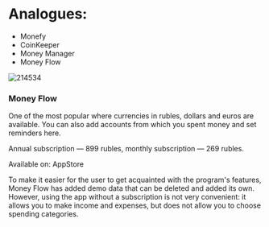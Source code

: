 # Analogues:

- Monefy
- CoinKeeper
- Money Manager
- Money Flow

![214534](https://github.com/Vanya737/Finance/assets/144817452/450fb049-98af-4419-8942-c2602098b666)

### Money Flow

One of the most popular where currencies in rubles, dollars and euros are available. 
You can also add accounts from which you spent money and set reminders here.

Annual subscription — 899 rubles, monthly subscription — 269 rubles.

Available on: AppStore

To make it easier for the user to get acquainted with the program's features, Money Flow
has added demo data that can be deleted and added its own. However, using the app without a 
subscription is not very convenient: it allows you to make income and expenses, but does not allow you to 
choose spending categories.
